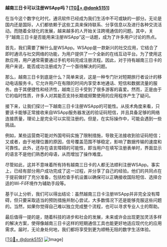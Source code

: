 **越南三日卡可以注册WSApp吗？[[TG💪+ @donk5151](https://t.me/s/donk5151)]**

在当今这个数字化时代，通讯软件已经成为我们生活中不可或缺的一部分。无论是国内还是国际，人们都依赖于这些工具来保持联系、分享信息以及进行各种交流活动。而随着全球化的发展，越来越多的人开始关注跨境通信的问题。其中，关于“越南三日卡是否能用来注册WSApp”这一话题，成为了许多用户讨论的热点。

首先，我们需要了解什么是WSApp。WSApp是一款新兴的社交应用，它结合了即时通讯与社交网络的功能，为用户提供了一个全新的在线互动平台。为了使用这款应用，用户通常需要通过手机号码完成注册流程。因此，对于持有越南三日卡的用户来说，能否成功注册成为了一个亟待解决的问题。

那么，越南三日卡到底是什么？简单来说，这是一种专门针对短期旅行者设计的移动电话服务卡。它允许用户在有限的时间内享受本地通话、短信和数据流量的服务。由于其便捷性和经济性，越南三日卡受到了很多游客的喜爱。然而，正是由于它的临时性质，许多人对其能否支持长期或频繁使用的应用程序产生了疑问。

接下来，让我们探讨一下越南三日卡注册WSApp的可能性。从技术角度来看，只要该卡能够正常接收来自WSApp服务器发送的验证码短信，并且具备足够的网络连接质量，理论上是完全可以实现注册的。但是，在实际操作中，可能会遇到一些挑战。

例如，某些运营商可能对外国号码实施了限制措施，导致无法接收到验证码短信；又或者，由于地理位置的原因，信号覆盖范围不够稳定，影响了数据传输的速度和可靠性。此外，还存在语言障碍的可能性，即当用户在填写注册表单时，界面显示的语言不是他们熟悉的母语，从而增加了操作难度。

尽管如此，这并不意味着所有持有越南三日卡的人都无法顺利注册WSApp。事实上，已经有部分用户成功完成了这一过程，并分享了自己的经验。他们的共同点在于提前做好了充分准备，包括检查手机设置以确保可以正确接收国际短信、选择合适的Wi-Fi环境作为辅助手段等。

基于以上分析，我们可以得出结论：虽然越南三日卡注册WSApp并非完全没有障碍，但只要采取适当的预防措施并耐心尝试，大多数情况下还是能够克服这些问题的。当然，如果你觉得自己难以独立完成整个流程，也可以寻求专业人士的帮助。

最后值得一提的是，随着科技的进步和社会的发展，未来或许会出现更加灵活多样的解决方案，使得像越南三日卡这样的短期通信工具也能更好地适应现代化的应用需求。届时，无论身处何地，我们都将享受到更为顺畅无阻的数字生活体验。

[[TG💪+ @donk5151](https://t.me/s/donk5151) ![Image](https://i.postimg.cc/rwNCRYN7/Snipaste-2025-04-30-17-27-05.png)]
